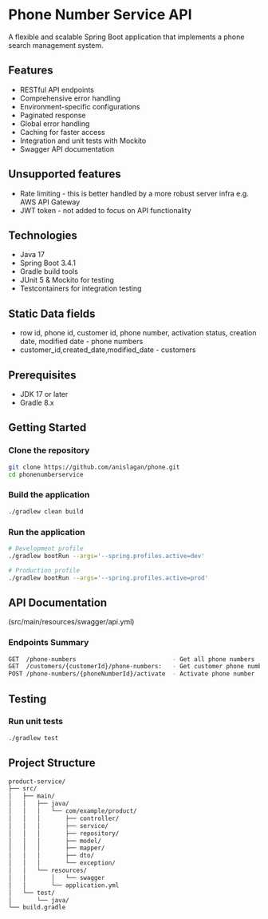 # Phone Number Service API

A flexible and scalable Spring Boot application that implements a phone search management system.

## Features

- RESTful API endpoints
- Comprehensive error handling
- Environment-specific configurations
- Paginated response
- Global error handling
- Caching for faster access
- Integration and unit tests with Mockito
- Swagger API documentation

## Unsupported features
- Rate limiting - this is better handled by a more robust server infra e.g. AWS API Gateway
- JWT token - not added to focus on API functionality

## Technologies

- Java 17
- Spring Boot 3.4.1
- Gradle build tools
- JUnit 5 & Mockito for testing
- Testcontainers for integration testing

## Static Data fields
- row id, phone id, customer id, phone number, activation status, creation date, modified date - phone numbers
- customer_id,created_date,modified_date - customers

## Prerequisites
- JDK 17 or later
- Gradle 8.x

## Getting Started

### Clone the repository
```bash
git clone https://github.com/anislagan/phone.git
cd phonenumberservice
```

### Build the application
```bash
./gradlew clean build
```

### Run the application
```bash
# Development profile
./gradlew bootRun --args='--spring.profiles.active=dev'

# Production profile
./gradlew bootRun --args='--spring.profiles.active=prod'
```

## API Documentation 
(src/main/resources/swagger/api.yml)

### Endpoints Summary
```bash
GET  /phone-numbers                           - Get all phone numbers
GET  /customers/{customerId}/phone-numbers:   - Get customer phone numbers
POST /phone-numbers/{phoneNumberId}/activate  - Activate phone number
```

## Testing

### Run unit tests
```bash
./gradlew test
```

## Project Structure
```bash
product-service/
├── src/
│   ├── main/
│   │   ├── java/
│   │   │   └── com/example/product/
│   │   │       ├── controller/
│   │   │       ├── service/
│   │   │       ├── repository/
│   │   │       ├── model/
│   │   │       ├── mapper/
│   │   │       ├── dto/
│   │   │       └── exception/
│   │   └── resources/
│   │       │   └── swagger
│   │       └── application.yml
│   └── test/
│       └── java/
└── build.gradle
```


